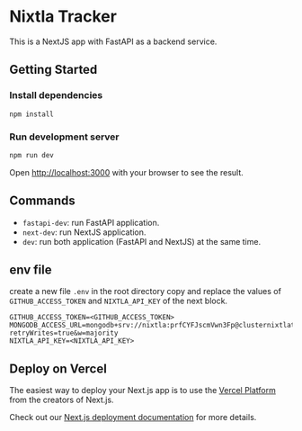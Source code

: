 # Nixtla Tracker

This is a NextJS app with FastAPI as a backend service.

## Getting Started

### Install dependencies

```
npm install
```

### Run development server


```bash
npm run dev
```

Open [http://localhost:3000](http://localhost:3000) with your browser to see the result.


## Commands

* `fastapi-dev`: run FastAPI application.
* `next-dev`: run NextJS application.
* `dev`: run both application (FastAPI and NextJS) at the same time.

## env file

create a new file `.env` in the root directory copy and replace the values of `GITHUB_ACCESS_TOKEN` and `NIXTLA_API_KEY` of the next block.

```
GITHUB_ACCESS_TOKEN=<GITHUB_ACCESS_TOKEN>
MONGODB_ACCESS_URL=mongodb+srv://nixtla:prfCYFJscmVwn3Fp@clusternixtlatracker.jyov12n.mongodb.net/trackerDB?retryWrites=true&w=majority
NIXTLA_API_KEY=<NIXTLA_API_KEY>
```

## Deploy on Vercel

The easiest way to deploy your Next.js app is to use the [Vercel Platform](https://vercel.com/new?utm_medium=default-template&filter=next.js&utm_source=create-next-app&utm_campaign=create-next-app-readme) from the creators of Next.js.

Check out our [Next.js deployment documentation](https://nextjs.org/docs/deployment) for more details.
